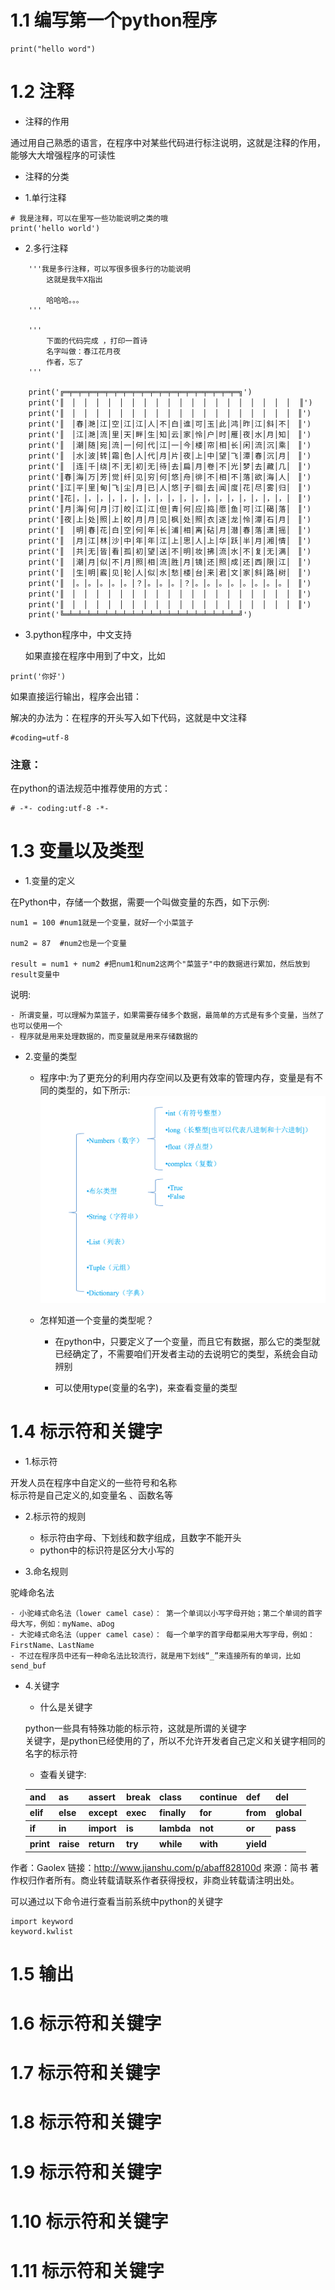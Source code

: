 # 1.1 编写第一个python程序

```
print("hello word")
```

# 1.2 注释

- 注释的作用

通过用自己熟悉的语言，在程序中对某些代码进行标注说明，这就是注释的作用，能够大大增强程序的可读性

- 注释的分类

 - 1.单行注释
```
# 我是注释，可以在里写一些功能说明之类的哦
print('hello world')
```

 - 2.多行注释
```
    '''我是多行注释，可以写很多很多行的功能说明
        这就是我牛X指出

        哈哈哈。。。
    '''

    ''' 
        下面的代码完成 ，打印一首诗
        名字叫做：春江花月夜
        作者，忘了
    '''

    print('╔═╤═╤═╤═╤═╤═╤═╤═╤═╤═╤═╤═╤═╤═╤═╤═╤═╤═╤═╤═╗')
    print('║　│　│　│　│　│　│　│　│　│　│　│　│　│　│　│　│　│　│　│  ║')
    print('║　│　│　│　│　│　│　│　│　│　│　│　│　│　│　│　│　│　│　│　║')
    print('║　│春│滟│江│空│江│江│人│不│白│谁│可│玉│此│鸿│昨│江│斜│不│　║')
    print('║　│江│滟│流│里│天│畔│生│知│云│家│怜│户│时│雁│夜│水│月│知│　║')
    print('║　│潮│随│宛│流│一│何│代│江│一│今│楼│帘│相│长│闲│流│沉│乘│　║')
    print('║　│水│波│转│霜│色│人│代│月│片│夜│上│中│望│飞│潭│春│沉│月│　║')
    print('║　│连│千│绕│不│无│初│无│待│去│扁│月│卷│不│光│梦│去│藏│几│　║')
    print('║春│海│万│芳│觉│纤│见│穷│何│悠│舟│徘│不│相│不│落│欲│海│人│　║')
    print('║江│平│里│甸│飞│尘│月│已│人│悠│子│徊│去│闻│度│花│尽│雾│归│　║')
    print('║花│，│，│，│，│，│，│，│，│，│，│，│，│，│，│，│，│，│，│　║')
    print('║月│海│何│月│汀│皎│江│江│但│青│何│应│捣│愿│鱼│可│江│碣│落│　║')
    print('║夜│上│处│照│上│皎│月│月│见│枫│处│照│衣│逐│龙│怜│潭│石│月│　║')
    print('║　│明│春│花│白│空│何│年│长│浦│相│离│砧│月│潜│春│落│潇│摇│　║')
    print('║　│月│江│林│沙│中│年│年│江│上│思│人│上│华│跃│半│月│湘│情│　║')
    print('║　│共│无│皆│看│孤│初│望│送│不│明│妆│拂│流│水│不│复│无│满│　║')
    print('║　│潮│月│似│不│月│照│相│流│胜│月│镜│还│照│成│还│西│限│江│　║')
    print('║　│生│明│霰│见│轮│人│似│水│愁│楼│台│来│君│文│家│斜│路│树│　║')
    print('║　│。│。│。│。│。│？│。│。│。│？│。│。│。│。│。│。│。│。│　║')
    print('║　│　│　│　│　│　│　│　│　│　│　│　│　│　│　│　│　│　│　│　║')
    print('║　│　│　│　│　│　│　│　│　│　│　│　│　│　│　│　│　│　│　│　║')
    print('╚═╧═╧═╧═╧═╧═╧═╧═╧═╧═╧═╧═╧═╧═╧═╧═╧═╧═╧═╧═╝')
```

 - 3.python程序中，中文支持

    如果直接在程序中用到了中文，比如

```
print('你好')
```

如果直接运行输出，程序会出错：
    
解决的办法为：在程序的开头写入如下代码，这就是中文注释
    
    
```
#coding=utf-8
```

### 注意：

在python的语法规范中推荐使用的方式：

```
# -*- coding:utf-8 -*-
```

# 1.3 变量以及类型

- 1.变量的定义

在Python中，存储一个数据，需要一个叫做变量的东西，如下示例:

```
num1 = 100 #num1就是一个变量，就好一个小菜篮子

num2 = 87  #num2也是一个变量

result = num1 + num2 #把num1和num2这两个"菜篮子"中的数据进行累加，然后放到 result变量中
```
说明:

    - 所谓变量，可以理解为菜篮子，如果需要存储多个数据，最简单的方式是有多个变量，当然了也可以使用一个
    - 程序就是用来处理数据的，而变量就是用来存储数据的

- 2.变量的类型

    - 程序中:为了更充分的利用内存空间以及更有效率的管理内存，变量是有不同的类型的，如下所示:<br>
![变量的类型](Image/1.png)
    
    - 怎样知道一个变量的类型呢？

        - 在python中，只要定义了一个变量，而且它有数据，那么它的类型就已经确定了，不需要咱们开发者主动的去说明它的类型，系统会自动辨别
        
        - 可以使用type(变量的名字)，来查看变量的类型



# 1.4 标示符和关键字

- 1.标示符

开发人员在程序中自定义的一些符号和名称<br>
标示符是自己定义的,如变量名 、函数名等

- 2.标示符的规则

    - 标示符由字母、下划线和数字组成，且数字不能开头
    - python中的标识符是区分大小写的

- 3.命名规则

驼峰命名法

    - 小驼峰式命名法（lower camel case）： 第一个单词以小写字母开始；第二个单词的首字母大写，例如：myName、aDog
    - 大驼峰式命名法（upper camel case）： 每一个单字的首字母都采用大写字母，例如：FirstName、LastName
    - 不过在程序员中还有一种命名法比较流行，就是用下划线“_”来连接所有的单词，比如send_buf
    
- 4.关键字

    - 什么是关键字
    
    python一些具有特殊功能的标示符，这就是所谓的关键字<br>
    关键字，是python已经使用的了，所以不允许开发者自己定义和关键字相同的名字的标示符
    
    - 查看关键字:
    
    <table>
        <tr>
            <th>and</th>
            <th>as</th>
            <th>assert</th>
            <th>break</th>
            <th>class</th>
            <th>continue</th>
            <th>def</th>
            <th>del</th>
        </tr>
        <tr>
            <th>elif</th>
            <th>else</th>
            <th>except</th>
            <th>exec</th>
            <th>finally</th>
            <th>for</th>
            <th>from</th>
            <th>global</th>
        </tr>
        <tr>
            <th>if</th>
            <th>in</th>
            <th>import</th>
            <th>is</th>
            <th>lambda</th>
            <th>not</th>
            <th>or</th>
            <th>pass</th>
        </tr>
        <tr>
            <th>print</th>
            <th>raise</th>
            <th>return</th>
            <th>try</th>
            <th>while</th>
            <th>with</th>
            <th>yield</th>
        </tr>
    </table>


作者：Gaolex
链接：http://www.jianshu.com/p/abaff828100d
來源：简书
著作权归作者所有。商业转载请联系作者获得授权，非商业转载请注明出处。



可以通过以下命令进行查看当前系统中python的关键字
```
import keyword
keyword.kwlist
```




# 1.5 输出
# 1.6 标示符和关键字
# 1.7 标示符和关键字
# 1.8 标示符和关键字
# 1.9 标示符和关键字
# 1.10 标示符和关键字
# 1.11 标示符和关键字